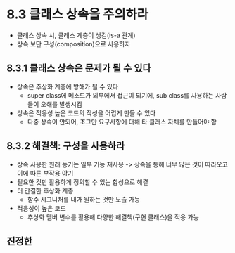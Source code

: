 # 8.3 클래스 상속을 주의하라
- 클래스 상속 시, 클래스 계층이 생김(is-a 관계)
- 상속 보단 구성(composition)으로 사용하자

## 8.3.1 클래스 상속은 문제가 될 수 있다
- 상속은 추상화 계층에 방해가 될 수 있다
  - super class에 메소드가 외부에서 접근이 되기에, sub class를 사용하는 사람들이 오해를 발생시킴  
- 상속은 적응성 높은 코드의 작성을 어렵게 만들 수 있다
  - 다중 상속이 안되어, 조그만 요구사항에 대해 타 클래스 자체를 만들어야 함

## 8.3.2 해결책: 구성을 사용하라
- 상속 사용한 원래 동기는 일부 기능 재사용 -> 상속을 통해 너무 많은 것이 따라오고 이에 따른 부작용 야기
- 필요한 것만 활용하게 정의할 수 있는 합성으로 해결
- 더 간결한 추상화 계층
  - 함수 시그니처를 내가 원하는 것만 노출 가능
- 적응성이 높은 코드
  - 추상화 멤버 변수를 활용해 다양한 해결책(구현 클래스)을 적용 가능

## 진정한 